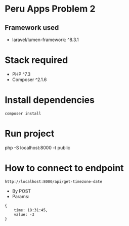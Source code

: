 # Peru Apps Problem 2

## Framework used

- laravel/lumen-framework: ^8.3.1

# Stack required

- PHP ^7.3
- Composer ^2.1.6
# Install dependencies

```
composer install
```

# Run project


php -S localhost:8000 -t public


# How to connect to endpoint 

```
http://localhost:8000/api/get-timezone-date
```

- By POST
- Params:

```
{
    time: 18:31:45,
    value: -3
}
```

